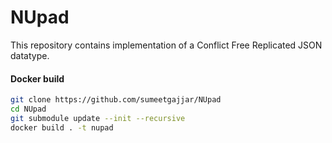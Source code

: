 # NUpad
This repository contains implementation of a Conflict Free Replicated JSON datatype.

#### Docker build

```bash
git clone https://github.com/sumeetgajjar/NUpad
cd NUpad
git submodule update --init --recursive
docker build . -t nupad
```